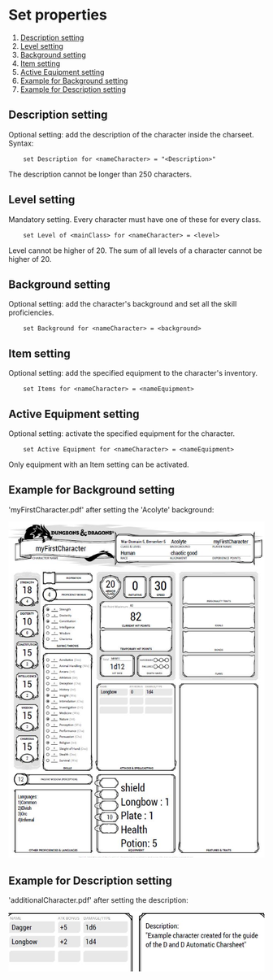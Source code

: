 # Set properties
1. [Description setting](#desc) 
2. [Level setting](#level)
3. [Background setting](#bg)
4. [Item setting](#items)
5. [Active Equipment setting](#active)
6. [Example for Background setting](#bgExample)
7. [Example for Description setting](#DescriptionExample)
## Description setting <a name = "desc"/>
Optional setting: add the description of the character inside the
charseet. Syntax:

        set Description for <nameCharacter> = "<Description>"

The description cannot be longer than 250 characters.

## Level setting <a name = "level"/>
Mandatory setting. Every character must have one of these for every class.

        set Level of <mainClass> for <nameCharacter> = <level>
Level cannot be higher of 20. The sum of all levels of a character cannot be higher of 20.

## Background setting <a name = "bg"/>
Optional setting: add the character's background and set all the skill proficiencies.

        set Background for <nameCharacter> = <background>
        
## Item setting <a name = "items" />
Optional setting: add the specified equipment to the character's inventory.

        set Items for <nameCharacter> = <nameEquipment>

## Active Equipment setting <a name = "active"/>
Optional setting: activate the specified equipment for the character.

        set Active Equipment for <nameCharacter> = <nameEquipment>
Only equipment with an Item setting can be activated.

## Example for Background setting <a name = "bgExample"/>
'myFirstCharacter.pdf' after setting the 'Acolyte' background:

![acolyte](./img/bgExample.JPG "Acolyte example")

## Example for Description setting <a name = "DescriptionExample"/>
'additionalCharacter.pdf' after setting the description:

![acolyte](./img/decrExample.JPG "Acolyte example")

